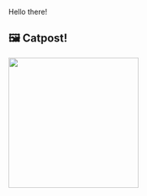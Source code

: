 Hello there!



## 🖼️ Catpost!

<sub>
    <img src="https://cdn2.thecatapi.com/images/S7OSQZBGY.jpg" height="256">
</sub>

